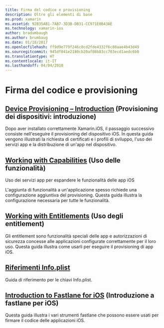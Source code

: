 ```yaml
---
title: Firma del codice e provisioning
description: Oltre gli elementi di base
ms.prod: xamarin
ms.assetid: 92B35AB1-7AB7-3D3B-DB31-CC971E0B43AE
ms.technology: xamarin-ios
author: bradumbaugh
ms.author: brumbaug
ms.date: 01/18/2017
ms.openlocfilehash: ff9d9e779f246c0cd2fde4332f6c80aae4b43d49
ms.sourcegitcommit: 945df041e2180cb20af08b83cc703ecd1aedc6b0
ms.translationtype: HT
ms.contentlocale: it-IT
ms.lasthandoff: 04/04/2018
---
```

# <a name="code-signing-and-provisioning"></a>Firma del codice e provisioning

## <a name="device-provisioning--introductioniosget-startedinstallationdevice-provisioningindexmd"></a>[Device Provisioning – Introduction](~/ios/get-started/installation/device-provisioning/index.md) (Provisioning dei dispositivi: introduzione)

Dopo aver installato correttamente Xamarin.iOS, il passaggio successivo consiste nell'eseguire il provisioning del dispositivo iOS. In questa guida vengono illustrati la richiesta di certificati e i profili di sviluppo, l'uso dei servizi app e la distribuzione di un'app nel dispositivo.

## <a name="working-with-capabilitiescapabilitiesindexmd"></a>[Working with Capabilities](capabilities/index.md) (Uso delle funzionalità)

Uso dei servizi app per espandere le funzionalità delle app iOS

L'aggiunta di funzionalità a un'applicazione spesso richiede una configurazione aggiuntiva del provisioning. Questa guida illustra la configurazione necessaria per tutte le funzionalità.


## <a name="working-with-entitlementsentitlementsmd"></a>[Working with Entitlements](entitlements.md) (Uso degli entitlement)

Gli entitlement sono funzionalità speciali delle app e autorizzazioni di sicurezza concesse alle applicazioni configurate correttamente per il loro uso. Questa guida illustra come usarli per eseguire il provisioning di app iOS.

## <a name="infoplist-referenceinfoplist-referencemd"></a>[Riferimenti Info.plist](infoplist-reference.md)

Guida di riferimento per le chiavi Info.plist.

## <a name="introduction-to-fastlane-for-iosiosdeploy-testprovisioningfastlaneindexmd"></a>[Introduction to Fastlane for iOS](~/ios/deploy-test/provisioning/fastlane/index.md) (Introduzione a fastlane per iOS)

Questa guida illustra i vari strumenti fastlane che possono essere usati per firmare il codice delle applicazioni iOS.


